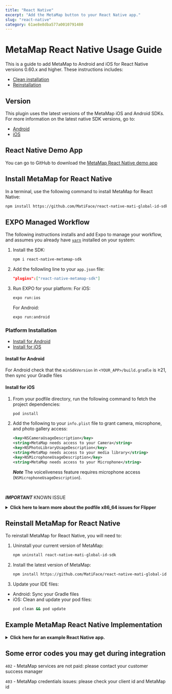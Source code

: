 ```yaml
---
title: "React Native"
excerpt: "Add the MetaMap button to your React Native app."
slug: "react-native"
category: 61ae8e8dba577a0010791480
---
```


# MetaMap React Native Usage Guide

This is a guide to add MetaMap to Android and iOS for React Native versions 0.60.x and higher. These instructions includes:
* [Clean installation](#install-mati-for-react-native)
* [Reinstallation](#reinstall-mati-for-react-native)

## Version

This plugin uses the latest versions of the MetaMap iOS and Android SDKs. For more information on the latest native SDK versions, go to:
* [Android](https://docs.getmati.com/docs/android-changelog)
* [iOS](https://docs.getati.com/docs/ios-changelog)

<!--For changes to the plugin, go to the [changelog page](https://docs.getmati.com/docs/react-native-changelog)-->


## React Native Demo App

You can go to GitHub to download the [MetaMap React Native demo app](https://github.com/GetMati/mati-mobile-examples/tree/main/reactNativeDemoApp)

## Install MetaMap for React Native

In a terminal, use the following command to install MetaMap for React Native:

```bash
npm install https://github.com/MatiFace/react-native-mati-global-id-sdk.git --save
```

## EXPO Managed Workflow

The following instructions installs and add Expo to manage your workflow, and assumes you already have [`yarn`](https://classic.yarnpkg.com/lang/en/docs/install/) installed on your system:
1. Install the SDK:
	```bash
	npm i react-native-metamap-sdk
	```
2. Add the followling line to your `app.json` file:
	```json
	"plugins":["react-native-metamap-sdk"]
	```
3. Run EXPO for your platform:
	For iOS:
	```bash
	expo run:ios
	```
	For Android:
	```bash
	expo run:android
	```


### Platform Installation
* [Install for Android](#install-for-android)
* [Install for iOS](#install-for-ios)

#### Install for Android

For Android check that the `minSdkVersion` in `<YOUR_APP>/build.gradle` is &#8805;21, then sync your Gradle files


#### Install for iOS

1. From your podfile directory, run the following command to fetch the project dependencies:
   ```bash
   pod install
   ```
1. Add the following to your `info.plist` file to grant camera, microphone, and photo gallery access:

   ```xml
   <key>NSCameraUsageDescription</key>
   <string>MetaMap needs access to your Camera</string>
   <key>NSPhotoLibraryUsageDescription</key>
   <string>MetaMap needs access to your media library</string>
   <key>NSMicrophoneUsageDescription</key>
   <string>MetaMap needs access to your Microphone</string>
   ```
   _**Note**_ The voiceliveness feature requires microphone access (`NSMicrophoneUsageDescription`).
<br/>

   _**IMPORTANT**_ KNOWN ISSUE
   <details><summary><b>Click here to learn more about the podfile x86_64 issues for Flipper</b></summary>
   <p>

   You may see an x86_64 error similar to the following:
	   
   ```
   /Flipper/xplat/Flipper/FlipperRSocketResponder.cpp normal x86_64 c++ com.apple.compilers.llvm.clang.1_0.compiler
   ```
   This error is because React Native does not support Flipper (included by default), so you must remove Flipper.

   ##### Remove Flipper

   1. In your podfile:
      * Replace
          `use_flipper!` or `use-flipper!()`
          with
          `use_frameworks!`

      * For React Native v0.64+ replace:
        ```ruby
         post_install do |installer|
          react_native_post_install(installer)
         end
         ```
         with
         ```ruby
         post_install do |installer|
          react_native_post_install(installer)

           installer.pods_project.targets.each do |target|
             target.build_configurations.each do |config|
               config.build_settings['BUILD_LIBRARY_FOR_DISTRIBUTION'] = 'YES'
             end

             if (target.name&.eql?('FBReactNativeSpec'))
               target.build_phases.each do |build_phase|
                 if (build_phase.respond_to?(:name) && build_phase.name.eql?('[CP-User] Generate Specs'))
                   target.build_phases.move(build_phase, 0)
                 end
               end
             end
           end
         end
         ```

   1. Then run the following commands in your terminal:
    ```bash
    pod clean
    pod install
    ```

   ##### Learn More About the Issue
   * Flipper https://github.com/facebook/react-native/issues/29984
   * 0.64 FBReactNativeSpec https://github.com/facebook/react-native/issues/31034
    
 ##### Example MetaMap Podfiles on GitHub
 * [Podfile Version 0.60+](https://github.com/GetMati/mati-mobile-examples/blob/main/reactnative-podexamples/Podfile_063)
 * [Podfile Version 0.64](https://github.com/GetMati/mati-mobile-examples/blob/main/reactnative-podexamples/Podfile_064)

   </p>
   </details>

## Reinstall MetaMap for React Native

To reinstall MetaMap for React Native, you will need to:

1. Uninstall your current version of MetaMap:
    ```bash
    npm uninstall react-native-mati-global-id-sdk
    ```
1. Install the latest version of MetaMap:
    ```bash
    npm install https://github.com/MatiFace/react-native-mati-global-id-sdk.git --save
    ```
1. Update your IDE files:
  * Android: Sync your Gradle files
  * iOS: Clean and update your pod files:
      ```bash
      pod clean && pod update
      ```

## Example MetaMap React Native Implementation
   <details><summary><b>Click here for an example React Native app.</b></summary>
   <p>

The following is an example of the class Component.

```ruby
import React, {Component} from 'react';
import {
  NativeModules,
  NativeEventEmitter,
  Button,
  View
} from 'react-native';

import {
  MetaMapRNSdk,
} from 'react-native-metamap-sdk';

export default class App extends Component {
  constructor() {
    super();
    console.log('Constructor Called.');
  }

  componentDidMount() {
	 //set listening callbacks
  	const MetaMapVerifyResult = new NativeEventEmitter(NativeModules.MetaMapRNSdk)
 	 MetaMapVerifyResult.addListener('verificationSuccess', (data) => console.log(data))
 	 MetaMapVerifyResult.addListener('verificationCanceled', (data) => console.log(data))
  }

  //call showFlow when button is clicked
  handleMetaMapClickButton = () => {

	 //set 3 params clientId (cant be null), flowId, metadata
  	  var yourMetadata = { param1: "value1", param2: "value2" }

   	 MetaMapRNSdk.showFlow("YOUR_CLIENT_ID", "YOUR_FLOW_ID", yourMetadata);
  }

  //Add button to view graph
  render() {
    return (
      <View
        style={{
          flex: 1,
          justifyContent: 'center',
          alignItems: 'center',
          backgroundColor: 'powderblue',
        }}>
        <Button onPress={this.handleMetaMapClickButton} title="Click here"/>
      </View>
    );
  }
}
```

The following is an example of the Function Component.

```ruby
import React, {Component, useEffect} from 'react';
import {
  NativeModules,
  NativeEventEmitter,
  Button,
  View
} from 'react-native';

import {
  MetaMapRNSdk,
} from 'react-native-metamap-sdk';


function App(props) {

    useEffect(() => {
     	const MetaMapVerifyResult = new NativeEventEmitter(NativeModules.MetaMapRNSdk)
     	MetaMapVerifyResult.addListener('verificationSuccess', (data) => console.log(data))
     	MetaMapVerifyResult.addListener('verificationCanceled', (data) => console.log(data))
    })
    const handleMetaMapClickButton = (props) => {

            //set 3 params clientId (cant be null), flowId, metadata
         var yourMetadata = { param1: "value1", param2: "value2" }
       	 MetaMapRNSdk.showFlow("610b96fb7cc893001b135505", "611101668083a1001b13cc80", yourMetadata);
      }

    return (
          <View
            style={{
              flex: 1,
              justifyContent: 'center',
              alignItems: 'center',
              backgroundColor: 'powderblue',
            }}>
            <Button onPress = {() => handleMetaMapClickButton()}  title="Click here"/>
          </View>
        );
}
export default App;

```
</p>
</details>

## Some error codes you may get during integration

`402` - MetaMap services are not paid: please contact your customer success manager

`403` - MetaMap credentials issues: please check your client id and MetaMap id
